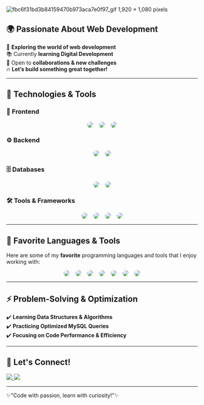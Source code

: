 ![fbc6f31bd3b84159470b973aca7e0f97_gif 1,920 × 1,080 pixels](https://github.com/user-attachments/assets/b5a06e50-fe4c-4646-afca-45fd40cba56e)
<div style=" center">

  ## 🌍 Passionate About Web Development  

  🎯 **Exploring the world of web development**  
  📚 Currently **learning Digital Development**  
  🤝 Open to **collaborations & new challenges**  
  🔥 **Let’s build something great together!**  

  ---

  ## 🔧 Technologies & Tools  

  ### 🎨 Frontend  
  <div style="display: flex; justify-content: center; gap: 15px; align-items: center; margin-bottom: 10px;">
    <img src="https://img.shields.io/badge/HTML5-%23E34F26.svg?style=for-the-badge&logo=html5&logoColor=white" style="border-radius: 50%;" />
    <img src="https://img.shields.io/badge/CSS3-%231572B6.svg?style=for-the-badge&logo=css3&logoColor=white" style="border-radius: 50%;" />
    <img src="https://img.shields.io/badge/JavaScript-%23F7DF1E.svg?style=for-the-badge&logo=javascript&logoColor=black" style="border-radius: 50%;" />
  </div>

  ### ⚙️ Backend  
  <div style="display: flex; justify-content: center; gap: 15px; align-items: center; margin-bottom: 10px;">
    <img src="https://img.shields.io/badge/PHP-%23777BB4.svg?style=for-the-badge&logo=php&logoColor=white" style="border-radius: 50%;" />
    <img src="https://img.shields.io/badge/Python-%233776AB.svg?style=for-the-badge&logo=python&logoColor=white" style="border-radius: 50%;" />
  </div>

  ### 🗄️ Databases  
  <div style="display: flex; justify-content: center; gap: 15px; align-items: center; margin-bottom: 10px;">
    <img src="https://img.shields.io/badge/MySQL-%234479A1.svg?style=for-the-badge&logo=mysql&logoColor=white" style="border-radius: 50%;" />
    <img src="https://img.shields.io/badge/SQLite-%23003B57.svg?style=for-the-badge&logo=sqlite&logoColor=white" style="border-radius: 50%;" />
  </div>

  ### 🛠️ Tools & Frameworks  
  <div style="display: flex; justify-content: center; gap: 15px; align-items: center; margin-bottom: 10px;">
    <img src="https://img.shields.io/badge/Flask-%23000.svg?style=for-the-badge&logo=flask&logoColor=white" style="border-radius: 50%;" />
    <img src="https://img.shields.io/badge/PyCharm-%23000000.svg?style=for-the-badge&logo=pycharm&logoColor=white" style="border-radius: 50%;" />
    <img src="https://img.shields.io/badge/Git-%23F1502F.svg?style=for-the-badge&logo=git&logoColor=white" style="border-radius: 50%;" />
    <img src="https://img.shields.io/badge/Tkinter-%23335A53.svg?style=for-the-badge&logo=python&logoColor=white" style="border-radius: 50%;" />
  </div>

  ---

  ## 💬 Favorite Languages & Tools  

  Here are some of my **favorite** programming languages and tools that I enjoy working with:

  <div style="display: flex; justify-content: center; gap: 15px; align-items: center; margin-bottom: 10px;">
    <img src="https://img.shields.io/badge/Python-%233776AB.svg?style=for-the-badge&logo=python&logoColor=white" style="border-radius: 50%;" />
    <img src="https://img.shields.io/badge/JavaScript-%23F7DF1E.svg?style=for-the-badge&logo=javascript&logoColor=black" style="border-radius: 50%;" />
    <img src="https://img.shields.io/badge/HTML5-%23E34F26.svg?style=for-the-badge&logo=html5&logoColor=white" style="border-radius: 50%;" />
    <img src="https://img.shields.io/badge/CSS3-%231572B6.svg?style=for-the-badge&logo=css3&logoColor=white" style="border-radius: 50%;" />
    <img src="https://img.shields.io/badge/Git-%23F1502F.svg?style=for-the-badge&logo=git&logoColor=white" style="border-radius: 50%;" />
    <img src="https://img.shields.io/badge/Flask-%23000.svg?style=for-the-badge&logo=flask&logoColor=white" style="border-radius: 50%;" />
    <img src="https://img.shields.io/badge/PyCharm-%23000000.svg?style=for-the-badge&logo=pycharm&logoColor=white" style="border-radius: 50%;" />
  </div>

  ---

  ## ⚡ Problem-Solving & Optimization  

  ✔️ **Learning Data Structures & Algorithms**  
  ✔️ **Practicing Optimized MySQL Queries**  
  ✔️ **Focusing on Code Performance & Efficiency**  

  ---

  ## 🎯 Let's Connect!  

  <p>
    <a href="https://www.linkedin.com/in/YOUR_PROFILE" target="_blank">
      <img src="https://img.shields.io/badge/LinkedIn-%230077B5.svg?style=for-the-badge&logo=linkedin&logoColor=white" />
    </a>  
    <a href="https://github.com/Yassine" target="_blank">
      <img src="https://img.shields.io/badge/GitHub-%23181717.svg?style=for-the-badge&logo=github&logoColor=white" />
    </a>  
  </p>

  ---

  ✨"Code with passion, learn with curiosity!"✨  

</div>









